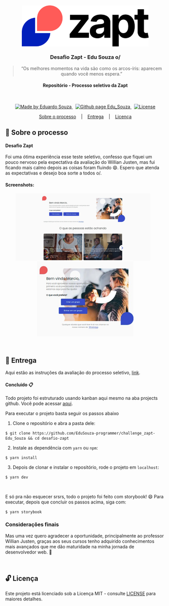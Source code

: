 <h1 align="center">
  <img align="center" alt="Imagem trybe" src="https://raw.githubusercontent.com/agraluca/desafio-zapt/main/.github/logo.png" width="400px" />
</h1>

<h3 align="center">
  Desafio Zapt - Edu Souza o/
</h3>

<blockquote align="center">“Os melhores momentos na vida são como os arcos-íris: aparecem quando você menos espera.”</blockquote>

<h4 align="center">
  Repositório - Processo seletivo da Zapt
</h4>

<br/>

<p align="center">
  <a href="https://github.com/EduSouza-programmer"    target="_blank">
    <img alt="Made by Eduardo Souza" src="https://img.shields.io/badge/made%20by-Edu%20Souza-%23F8952D">
  </a>&nbsp;
  <a href="https://edusouza-programmer.github.io/" target="_blank">
    <img alt="Github page Edu_Souza " src="https://img.shields.io/badge/Github%20page-Edu_Souza-orange">
  </a>&nbsp;
  <a href="LICENSE" >
    <img alt="License" src="https://img.shields.io/badge/license-MIT-%23F8952D">
  </a>
</p>

<p align="center">
  <a href="#rocket-Sobre-o-curso">Sobre o processo</a>&nbsp; &nbsp; |&nbsp; &nbsp; 
  <a href="#postbox-Entrega"">Entrega</a>&nbsp; &nbsp; |&nbsp; &nbsp; 
  <a href="#unlock-Licença">Licença</a>
</p>

## :rocket: Sobre o processo

#### Desafio Zapt

Foi uma ótima experiência esse teste seletivo, confesso que fiquei um pouco nervoso pela expectativa da avaliação do Willian Justen, mas fui ficando mais calmo depois as coisas foram fluindo :smile:. Espero que atenda as expectativas e desejo boa sorte a todos o/.

#### Screenshots:

<p align=center >
  <img height="210px"  src="./public/img/home_desktop.png"> &nbsp; &nbsp; 
  <img height="235px" src="./public/img/mobile.png">
</p>

<br/>

## :postbox: Entrega

Aqui estão as instruções da avaliação do processo seletivo, [link](https://github.com/EduSouza-programmer/challenge_zapt-Edu_Souza/blob/main/instructions/Readme.md).
#### Concluido :clipboard:

Todo projeto foi estruturado usando kanban aqui mesmo na aba projects github. Você pode acessar [aqui](https://github.com/EduSouza-programmer/challenge_zapt-Edu_Souza/projects/1).

Para executar o projeto basta seguir os passos abaixo

1. Clone o repositório e abra a pasta dele:

```shell
$ git clone https://github.com/EduSouza-programmer/challenge_zapt-Edu_Souza && cd desafio-zapt
```

2. Instale as dependência com `yarn` ou `npm`:

```shell
$ yarn install
```

3. Depois de clonar e instalar o repositório, rode o projeto em `localhost`:

```shell
$ yarn dev
```

<br/>

E só pra não esquecer srsrs, todo o projeto foi feito com storybook! :smile: 
Para executar, depois que concluir os passos acima, siga com: 

```shell
$ yarn storybook
```

### Considerações finais

Mas uma vez quero agradecer a oportunidade, principalmente ao professor Willian Justen, graças aos seus cursos tenho adquirido conhecimentos mais avançados que me dão maturidade na minha jornada de desenvolvedor web. :rocket:

<br/>

## :unlock: Licença

Este projeto está licenciado sob a Licença MIT - consulte [LICENSE](https://opensource.org/licenses/MIT) para maiores detalhes.
